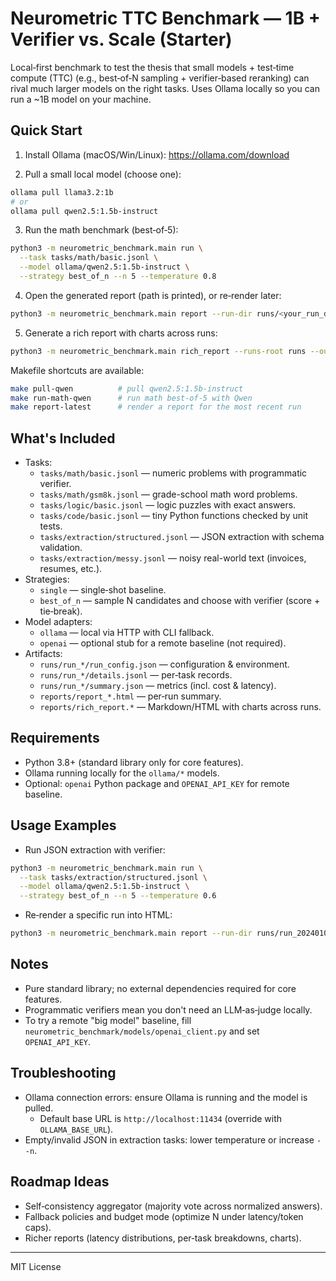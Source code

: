 # Neurometric TTC Benchmark — 1B + Verifier vs. Scale (Starter)

Local‑first benchmark to test the thesis that small models + test‑time compute (TTC)
(e.g., best‑of‑N sampling + verifier‑based reranking) can rival much larger models on
the right tasks. Uses Ollama locally so you can run a ~1B model on your machine.

## Quick Start

1) Install Ollama (macOS/Win/Linux): https://ollama.com/download

2) Pull a small local model (choose one):

```bash
ollama pull llama3.2:1b
# or
ollama pull qwen2.5:1.5b-instruct
```

3) Run the math benchmark (best‑of‑5):

```bash
python3 -m neurometric_benchmark.main run \
  --task tasks/math/basic.jsonl \
  --model ollama/qwen2.5:1.5b-instruct \
  --strategy best_of_n --n 5 --temperature 0.8
```

4) Open the generated report (path is printed), or re‑render later:

```bash
python3 -m neurometric_benchmark.main report --run-dir runs/<your_run_dir>
```

5) Generate a rich report with charts across runs:

```bash
python3 -m neurometric_benchmark.main rich_report --runs-root runs --out-dir reports
```

Makefile shortcuts are available:

```bash
make pull-qwen          # pull qwen2.5:1.5b-instruct
make run-math-qwen      # run math best‑of‑5 with Qwen
make report-latest      # render a report for the most recent run
```

## What's Included

- Tasks:
  - `tasks/math/basic.jsonl` — numeric problems with programmatic verifier.
  - `tasks/math/gsm8k.jsonl` — grade-school math word problems.
  - `tasks/logic/basic.jsonl` — logic puzzles with exact answers.
  - `tasks/code/basic.jsonl` — tiny Python functions checked by unit tests.
  - `tasks/extraction/structured.jsonl` — JSON extraction with schema validation.
  - `tasks/extraction/messy.jsonl` — noisy real-world text (invoices, resumes, etc.).
- Strategies:
  - `single` — single‑shot baseline.
  - `best_of_n` — sample N candidates and choose with verifier (score + tie‑break).
- Model adapters:
  - `ollama` — local via HTTP with CLI fallback.
  - `openai` — optional stub for a remote baseline (not required).
- Artifacts:
  - `runs/run_*/run_config.json` — configuration & environment.
  - `runs/run_*/details.jsonl` — per‑task records.
  - `runs/run_*/summary.json` — metrics (incl. cost & latency).
  - `reports/report_*.html` — per‑run summary.
  - `reports/rich_report.*` — Markdown/HTML with charts across runs.

## Requirements

- Python 3.8+ (standard library only for core features).
- Ollama running locally for the `ollama/*` models.
- Optional: `openai` Python package and `OPENAI_API_KEY` for remote baseline.

## Usage Examples

- Run JSON extraction with verifier:

```bash
python3 -m neurometric_benchmark.main run \
  --task tasks/extraction/structured.jsonl \
  --model ollama/qwen2.5:1.5b-instruct \
  --strategy best_of_n --n 5 --temperature 0.6
```

- Re‑render a specific run into HTML:

```bash
python3 -m neurometric_benchmark.main report --run-dir runs/run_20240101_123456
```

## Notes

- Pure standard library; no external dependencies required for core features.
- Programmatic verifiers mean you don't need an LLM‑as‑judge locally.
- To try a remote "big model" baseline, fill `neurometric_benchmark/models/openai_client.py` and set `OPENAI_API_KEY`.

## Troubleshooting

- Ollama connection errors: ensure Ollama is running and the model is pulled.
  - Default base URL is `http://localhost:11434` (override with `OLLAMA_BASE_URL`).
- Empty/invalid JSON in extraction tasks: lower temperature or increase `--n`.

## Roadmap Ideas

- Self‑consistency aggregator (majority vote across normalized answers).
- Fallback policies and budget mode (optimize N under latency/token caps).
- Richer reports (latency distributions, per‑task breakdowns, charts).

---

MIT License

